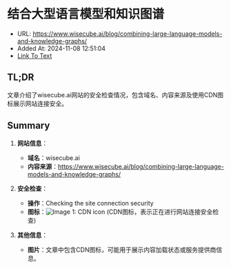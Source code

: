 # 结合大型语言模型和知识图谱 
- URL: https://www.wisecube.ai/blog/combining-large-language-models-and-knowledge-graphs/
- Added At: 2024-11-08 12:51:04
- [Link To Text](2024-11-08-结合大型语言模型和知识图谱_raw.md)

## TL;DR
文章介绍了wisecube.ai网站的安全检查情况，包含域名、内容来源及使用CDN图标展示网站连接安全。

## Summary
1. **网站信息**：
   - **域名**：wisecube.ai
   - **内容来源**：https://www.wisecube.ai/blog/combining-large-language-models-and-knowledge-graphs/

2. **安全检查**：
   - **操作**：Checking the site connection security
   - **图标**：![Image 1: CDN icon](https://d1rozh26tys225.cloudfront.net/loader.svg) (CDN图标，表示正在进行网站连接安全检查)

3. **其他信息**：
   - **图片**：文章中包含CDN图标，可能用于展示内容加载状态或服务提供商信息。
